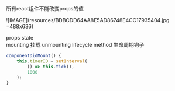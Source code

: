 所有react组件不能改变props的值


![IMAGE](resources/BDBCDD64AA8E5AD86748E4CC17935404.jpg =488x636)

props
state           
mounting            挂载
unmounting
lifecycle method    生命周期钩子

```js
componentDidMount() {
    this.timerID = setInterval(
        () => this.tick(),
        1000
    );
}
```

